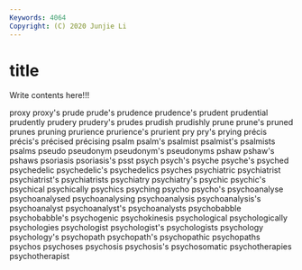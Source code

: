 ```yaml
---
Keywords: 4064
Copyright: (C) 2020 Junjie Li
---
```


# title

Write contents here!!!

proxy 
proxy's 
prude 
prude's 
prudence 
prudence's 
prudent 
prudential 
prudently 
prudery
prudery's 
prudes 
prudish 
prudishly 
prune 
prune's 
pruned 
prunes 
pruning 
prurience
prurience's 
prurient 
pry 
pry's 
prying 
précis 
précis's 
précised 
précising 
psalm
psalm's 
psalmist 
psalmist's 
psalmists 
psalms 
pseudo 
pseudonym 
pseudonym's 
pseudonyms 
pshaw
pshaw's 
pshaws 
psoriasis 
psoriasis's 
psst 
psych 
psych's 
psyche 
psyche's 
psyched
psychedelic 
psychedelic's 
psychedelics 
psyches 
psychiatric 
psychiatrist 
psychiatrist's 
psychiatrists 
psychiatry 
psychiatry's
psychic 
psychic's 
psychical 
psychically 
psychics 
psyching 
psycho 
psycho's 
psychoanalyse 
psychoanalysed
psychoanalysing 
psychoanalysis 
psychoanalysis's 
psychoanalyst 
psychoanalyst's 
psychoanalysts 
psychobabble 
psychobabble's 
psychogenic 
psychokinesis
psychological 
psychologically 
psychologies 
psychologist 
psychologist's 
psychologists 
psychology 
psychology's 
psychopath 
psychopath's
psychopathic 
psychopaths 
psychos 
psychoses 
psychosis 
psychosis's 
psychosomatic 
psychotherapies 
psychotherapist 
